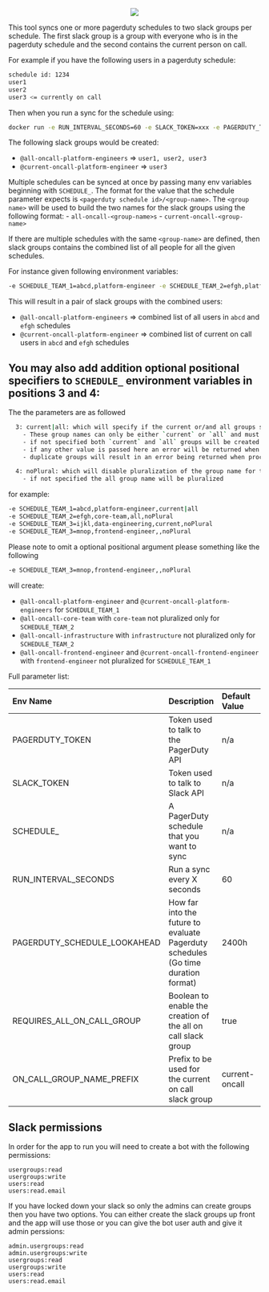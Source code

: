 <p align="center">
  <img src="./synclogo.png">
</p>



This tool syncs one or more pagerduty schedules to two slack groups per schedule.  The first slack group is a group with everyone who is in the pagerduty schedule and the second contains the current person on call.

For example if you have the following users in a pagerduty schedule:

```bash
schedule id: 1234
user1
user2
user3 <= currently on call
```

Then when you run a sync for the schedule using:

```bash
docker run -e RUN_INTERVAL_SECONDS=60 -e SLACK_TOKEN=xxx -e PAGERDUTY_TOKEN=xxx -e SCHEDULE_PLATFORM=1234,platform-engineer kevholditch/pagerduty-slack-sync:latest
```

The following slack groups would be created:

- `@all-oncall-platform-engineers` => `user1, user2, user3`
- `@current-oncall-platform-engineer` => `user3`

Multiple schedules can be synced at once by passing many env variables beginning with `SCHEDULE_`.  The format for the value that the schedule parameter expects is `<pagerduty schedule id>/<group-name>`.  The `<group name>` will be used to build the two names for the slack groups using the following format:
    - `all-oncall-<group-name>s`
    - `current-oncall-<group-name>`

If there are multiple schedules with the same `<group-name>` are defined, then slack groups contains the combined list of all people for all the given schedules.

For instance given following environment variables:

```bash
-e SCHEDULE_TEAM_1=abcd,platform-engineer -e SCHEDULE_TEAM_2=efgh,platform-engineer
```

This will result in a pair of slack groups with the combined users:

- `@all-oncall-platform-engineers` => combined list of all users in `abcd` and `efgh` schedules
- `@current-oncall-platform-engineer` => combined list of current on call users in `abcd` and `efgh` schedules

## You may also add addition optional positional specifiers to `SCHEDULE_` environment variables in positions 3 and 4:

The the parameters are as followed

```bash
  3: current|all: which will specify if the current or/and all groups should be created
    - These group names can only be either `current` or `all` and must be joined with the `|` symbol 
    - if not specified both `current` and `all` groups will be created
    - if any other value is passed here an error will be returned when processed
    - duplicate groups will result in an error being returned when processed

  4: noPlural: which will disable pluralization of the group name for the `all` group if specified 
    - if not specified the all group name will be pluralized
```

for example:

```bash
-e SCHEDULE_TEAM_1=abcd,platform-engineer,current|all
-e SCHEDULE_TEAM_2=efgh,core-team,all,noPlural
-e SCHEDULE_TEAM_3=ijkl,data-engineering,current,noPlural
-e SCHEDULE_TEAM_3=mnop,frontend-engineer,,noPlural
```

Please note to omit a optional positional argument please something like the following
```bash
-e SCHEDULE_TEAM_3=mnop,frontend-engineer,,noPlural
```

will create:

- `@all-oncall-platform-engineer` and `@current-oncall-platform-engineers` for `SCHEDULE_TEAM_1`
- `@all-oncall-core-team` with `core-team` not pluralized only for  `SCHEDULE_TEAM_2`
- `@all-oncall-infrastructure` with `infrastructure` not pluralized only for `SCHEDULE_TEAM_2`
- `@all-oncall-frontend-engineer` and `@current-oncall-frontend-engineer` with `frontend-engineer` not pluralized for `SCHEDULE_TEAM_1`

Full parameter list:

| Env Name                        | Description                                                                       | Default Value  | Example                 |
|:--------------------------------|:----------------------------------------------------------------------------------|:---------------|:------------------------|
| PAGERDUTY_TOKEN                 | Token used to talk to the PagerDuty API                                           | n/a            | xxxxx                   |
| SLACK_TOKEN                     | Token used to talk to Slack API                                                   | n/a            | xoxp-xxxxxx             |
| SCHEDULE_<NAME>                 | A PagerDuty schedule that you want to sync                                        | n/a            | 1234,platform-engineer  |
| RUN_INTERVAL_SECONDS            | Run a sync every X seconds                                                        | 60             | 300                     |
| PAGERDUTY_SCHEDULE_LOOKAHEAD    | How far into the future to evaluate Pagerduty schedules (Go time duration format) | 2400h          | 8760h                   |
| REQUIRES_ALL_ON_CALL_GROUP | Boolean to enable the creation of the all on call slack group                     | true           | false                   |
| ON_CALL_GROUP_NAME_PREFIX       | Prefix to be used for the current on call slack group                             | current-oncall | oncall                  |


## Slack permissions

In order for the app to run you will need to create a bot with the following permissions:
```
usergroups:read
usergroups:write
users:read
users:read.email
```

If you have locked down your slack so only the admins can create groups then you have two options.  You can either create the slack groups up front and the app will use those or you can give the bot user auth and give it admin perssions:
```
admin.usergroups:read
admin.usergroups:write
usergroups:read
usergroups:write
users:read
users:read.email
```
